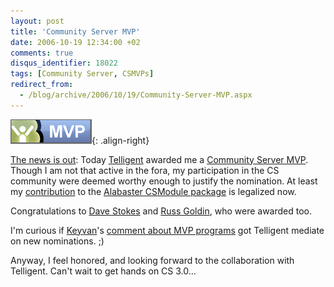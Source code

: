 ```yaml
---
layout: post
title: 'Community Server MVP'
date: 2006-10-19 12:34:00 +02
comments: true
disqus_identifier: 18022
tags: [Community Server, CSMVPs]
redirect_from:
  - /blog/archive/2006/10/19/Community-Server-MVP.aspx
---
```


[![Community Server MVP](/files/archive/csmvp.gif)](http://csmvps.com){: .align-right}

[The news is out](http://communityserver.org/blogs/announcements/archive/2006/10/19/new-community-server-mvps.aspx): Today [Telligent](http://telligent.com/) awarded me a [Community Server MVP](http://csmvps.com/). Though I am not that active in the fora, my participation in the CS community were deemed worthy enough to justify the nomination. At least my [contribution](/archive/2006/08/22/the-akismet-spam-rule-included-in-alabaster/) to the [Alabaster CSModule package](http://csmvps.com/blogs/news/archive/2006/08/14/Community-Server-MVP_2700_s-Alabaster-CSModule-Package.aspx) is legalized now.

Congratulations to [Dave Stokes](http://www.davestokes.net/) and [Russ Goldin](http://communityserver.org/members/rgoldin.aspx), who were awarded too.

I'm curious if [Keyvan](http://nayyeri.net/)'s [comment about MVP programs](http://nayyeri.net/archive/2006/10/12/some-words-about-mvp-programs.aspx) got Telligent mediate on new nominations. ;)

Anyway, I feel honored, and looking forward to the collaboration with Telligent. Can't wait to get hands on CS 3.0...
